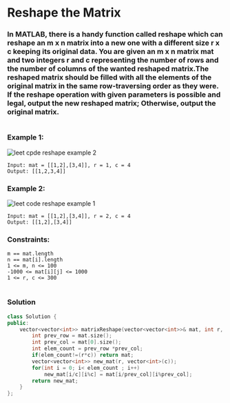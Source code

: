# Reshape the Matrix

### In MATLAB, there is a handy function called reshape which can reshape an m x n matrix into a new one with a different size r x c keeping its original data. You are given an m x n matrix mat and two integers r and c representing the number of rows and the number of columns of the wanted reshaped matrix.The reshaped matrix should be filled with all the elements of the original matrix in the same row-traversing order as they were. If the reshape operation with given parameters is possible and legal, output the new reshaped matrix; Otherwise, output the original matrix.

 
#
### Example 1:

![leet cpde reshape example 2](https://assets.leetcode.com/uploads/2021/04/24/reshape1-grid.jpg)

    Input: mat = [[1,2],[3,4]], r = 1, c = 4
    Output: [[1,2,3,4]]

### Example 2:
![leet code reshape example 1](https://assets.leetcode.com/uploads/2021/04/24/reshape2-grid.jpg)

    Input: mat = [[1,2],[3,4]], r = 2, c = 4
    Output: [[1,2],[3,4]]
 

### Constraints:

    m == mat.length 
    n == mat[i].length
    1 <= m, n <= 100
    -1000 <= mat[i][j] <= 1000
    1 <= r, c <= 300

#
###  Solution

```cpp
class Solution {
public:
    vector<vector<int>> matrixReshape(vector<vector<int>>& mat, int r, int c) {
        int prev_row = mat.size();
        int prev_col = mat[0].size();
        int elem_count = prev_row *prev_col;
        if(elem_count!=(r*c)) return mat;
        vector<vector<int>> new_mat(r, vector<int>(c));
        for(int i = 0; i< elem_count ; i++)        
            new_mat[i/c][i%c] = mat[i/prev_col][i%prev_col];
        return new_mat;
    }
};
```